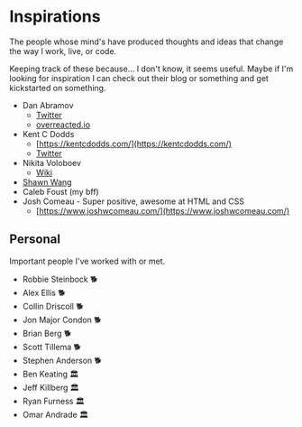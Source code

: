 # Inspirations

The people whose mind's have produced thoughts and ideas that change the way I work, live, or code.

Keeping track of these because... I don't know, it seems useful. Maybe if I'm looking for inspiration I can check out their blog or something and get kickstarted on something.

* Dan Abramov
  * [Twitter](https://twitter.com/dan_abramov)
  * [overreacted.io](https://overreacted.io/)
* Kent C Dodds
  * [https://kentcdodds.com/](https://kentcdodds.com/)
  * [Twitter](https://twitter.com/kentcdodds)
* Nikita Voloboev
  * [Wiki](https://wiki.nikitavoloboev.xyz/)
* [Shawn Wang](https://swyx.io)
* Caleb Foust \(my bff\)
* Josh Comeau - Super positive, awesome at HTML and CSS
  * [https://www.joshwcomeau.com/](https://www.joshwcomeau.com/)

## Personal

Important people I've worked with or met.

* Robbie Steinbock 🐕
* Alex Ellis 🐕
* Collin Driscoll 🐕
* Jon Major Condon 🐕
* Brian Berg 🐕
* Scott Tillema 🐕
* Stephen Anderson 🐕
* Ben Keating 🏛
* Jeff Killberg 🏛
* Ryan Furness 🏛
* Omar Andrade 🏛

